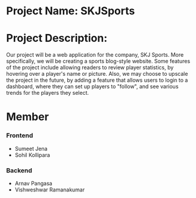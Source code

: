 # Project Name: SKJSports

# Project Description: 

Our project will be a web application for the company, SKJ Sports. More specifically, we will be creating a sports blog-style website. Some features of the project include allowing readers to review player statistics, by hovering over a player's name or picture. Also, we may choose to upscale the project in the future, by adding a feature that allows users to login to a dashboard, where they can set up players to "follow", and see various trends for the players they select. 

# Member

### Frontend
- Sumeet Jena
- Sohil Kollipara

### Backend
- Arnav Pangasa
- Vishweshwar Ramanakumar
